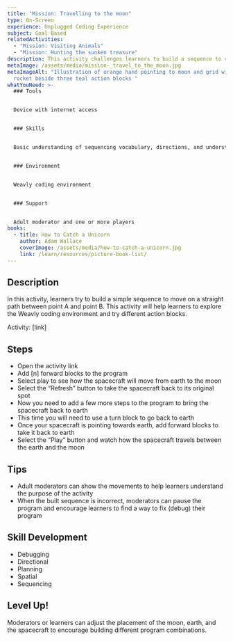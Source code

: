 ```yaml
---
title: "Mission: Travelling to the moon"
type: On-Screen
experience: Unplugged Coding Experience
subject: Goal Based
relatedActivities:
  - "Mission: Visiting Animals"
  - "Mission: Hunting the sunken treasure"
description: This activity challenges learners to build a sequence to complete a mission.
metaImage: /assets/media/mission-_travel_to_the_moon.jpg
metaImageAlt: "Illustration of orange hand pointing to moon and grid with orange
  rocket beside three teal action blocks "
whatYouNeed: >-
  ### Tools


  Device with internet access


  ### Skills


  Basic understanding of sequencing vocabulary, directions, and understanding of the selected coding environment


  ### Environment


  Weavly coding environment


  ### Support


  Adult moderator and one or more players
books:
  - title: How to Catch a Unicorn
    author: Adam Wallace
    coverImage: /assets/media/how-to-catch-a-unicorn.jpg
    link: /learn/resources/picture-book-list/
---
```

## Description

In this activity, learners try to build a simple sequence to move on a straight path between point A and point B. This activity will help learners to explore the Weavly coding environment and try different action blocks.

Activity: \[link]

## Steps

* Open the activity link
* Add \[n] forward blocks to the program
* Select play to see how the spacecraft will move from earth to the moon
* Select the “Refresh” button to take the spacecraft back to its original spot
* Now you need to add a few more steps to the program to bring the spacecraft back to earth
* This time you will need to use a turn block to go back to earth
* Once your spacecraft is pointing towards earth, add forward blocks to take it back to earth
* Select the “Play” button and watch how the spacecraft travels between the earth and the moon

## Tips

* Adult moderators can show the movements to help learners understand the purpose of the activity
* When the built sequence is incorrect, moderators can pause the program and encourage learners to find a way to fix (debug) their program

## Skill Development

* Debugging
* Directional
* Planning
* Spatial
* Sequencing

## Level Up!

Moderators or learners can adjust the placement of the moon, earth, and the spacecraft to encourage building different program combinations.